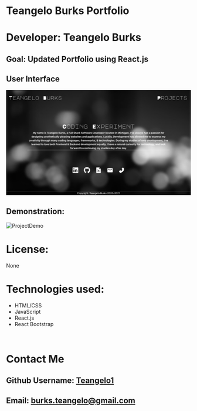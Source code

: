 # Teangelo Burks Portfolio

# Developer: Teangelo Burks

## Goal: Updated Portfolio using React.js

## User Interface
![PortfolioUI](src/Images/Portfolio.UI.png)

## Demonstration:
![ProjectDemo](src/Images/ProjectDemo.gif)
# License:
None

# Technologies used:

* HTML/CSS
* JavaScript
* React.js
* React Bootstrap

&nbsp;


# Contact Me
## Github Username: [Teangelo1](https://github.com/Teangelo1)
## Email: burks.teangelo@gmail.com
